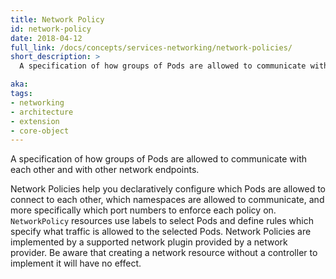 ```yaml
---
title: Network Policy
id: network-policy
date: 2018-04-12
full_link: /docs/concepts/services-networking/network-policies/
short_description: >
  A specification of how groups of Pods are allowed to communicate with each other and with other network endpoints.

aka: 
tags:
- networking
- architecture
- extension
- core-object
---
```

 A specification of how groups of Pods are allowed to communicate with each other and with other network endpoints.

<!--more--> 

Network Policies help you declaratively configure which Pods are allowed to connect to each other, which namespaces are allowed to communicate, and more specifically which port numbers to enforce each policy on. `NetworkPolicy` resources use labels to select Pods and define rules which specify what traffic is allowed to the selected Pods. Network Policies are implemented by a supported network plugin provided by a network provider. Be aware that creating a network resource without a controller to implement it will have no effect.

